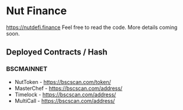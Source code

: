# Nut Finance

https://nutdefi.finance Feel free to read the code. More details coming soon.

## Deployed Contracts / Hash

### BSCMAINNET

- NutToken - https://bscscan.com/token/
- MasterChef - https://bscscan.com/address/
- Timelock - https://bscscan.com/address/
- MultiCall - https://bscscan.com/address/

